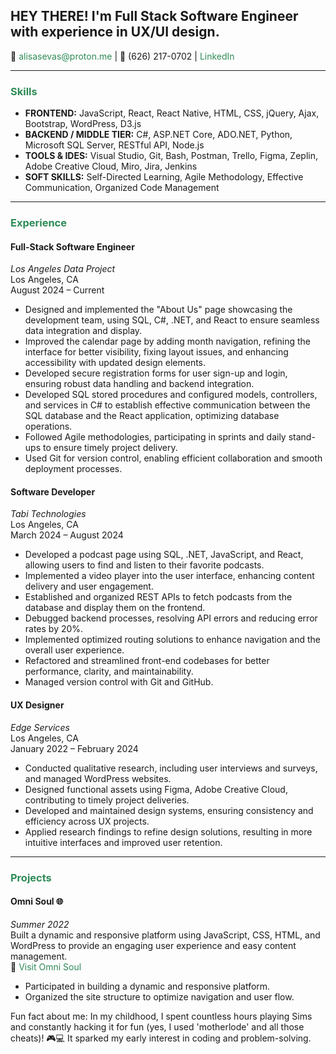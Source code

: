 <h2>HEY THERE! I'm Full Stack Software Engineer with experience in UX/UI design.</h2>
<p>📧 <a href="mailto:alisasevas@proton.me" style="font-size: 14px; color: #2e8b57; text-decoration: none;">alisasevas@proton.me</a> | 📱 (626) 217-0702 | 
   <a href="https://www.linkedin.com/in/alisasev" style="font-size: 14px; color: #2e8b57; text-decoration: none;" target="_blank">LinkedIn</a></p>

<hr>

<h3 style="color: #2e8b57;">Skills</h3>
<ul>
    <li><strong>FRONTEND:</strong> JavaScript, React, React Native, HTML, CSS, jQuery, Ajax, Bootstrap, WordPress, D3.js</li>
    <li><strong>BACKEND / MIDDLE TIER:</strong> C#, ASP.NET Core, ADO.NET, Python, Microsoft SQL Server, RESTful API, Node.js</li>
    <li><strong>TOOLS & IDES:</strong> Visual Studio, Git, Bash, Postman, Trello, Figma, Zeplin, Adobe Creative Cloud, Miro, Jira, Jenkins</li>
    <li><strong>SOFT SKILLS:</strong> Self-Directed Learning, Agile Methodology, Effective Communication, Organized Code Management</li>
</ul>

<hr>

<h3 style="color: #2e8b57;">Experience</h3>

<h4>Full-Stack Software Engineer</h4>
<p><em>Los Angeles Data Project</em><br>Los Angeles, CA<br>August 2024 – Current</p>
<ul>
    <li>Designed and implemented the "About Us" page showcasing the development team, using SQL, C#, .NET, and React to ensure seamless data integration and display.</li>
    <li>Improved the calendar page by adding month navigation, refining the interface for better visibility, fixing layout issues, and enhancing accessibility with updated design elements.</li>
    <li>Developed secure registration forms for user sign-up and login, ensuring robust data handling and backend integration.</li>
    <li>Developed SQL stored procedures and configured models, controllers, and services in C# to establish effective communication between the SQL database and the React application, optimizing database operations.</li>
    <li>Followed Agile methodologies, participating in sprints and daily stand-ups to ensure timely project delivery.</li>
    <li>Used Git for version control, enabling efficient collaboration and smooth deployment processes.</li>
</ul>

<h4>Software Developer</h4>
<p><em>Tabi Technologies</em><br>Los Angeles, CA<br>March 2024 – August 2024</p>
<ul>
    <li>Developed a podcast page using SQL, .NET, JavaScript, and React, allowing users to find and listen to their favorite podcasts.</li>
    <li>Implemented a video player into the user interface, enhancing content delivery and user engagement.</li>
    <li>Established and organized REST APIs to fetch podcasts from the database and display them on the frontend.</li>
    <li>Debugged backend processes, resolving API errors and reducing error rates by 20%.</li>
    <li>Implemented optimized routing solutions to enhance navigation and the overall user experience.</li>
    <li>Refactored and streamlined front-end codebases for better performance, clarity, and maintainability.</li>
    <li>Managed version control with Git and GitHub.</li>
</ul>

<h4>UX Designer</h4>
<p><em>Edge Services</em><br>Los Angeles, CA<br>January 2022 – February 2024</p>
<ul>
    <li>Conducted qualitative research, including user interviews and surveys, and managed WordPress websites.</li>
    <li>Designed functional assets using Figma, Adobe Creative Cloud, contributing to timely project deliveries.</li>
    <li>Developed and maintained design systems, ensuring consistency and efficiency across UX projects.</li>
    <li>Applied research findings to refine design solutions, resulting in more intuitive interfaces and improved user retention.</li>
</ul>

<hr>

<h3 style="color: #2e8b57;">Projects</h3>

<h4>Omni Soul 🌐</h4>
<p><em>Summer 2022</em><br>
Built a dynamic and responsive platform using JavaScript, CSS, HTML, and WordPress to provide an engaging user experience and easy content management.<br>
🔗 <a href="https://www.omnisoul.co/" style="color: #2e8b57; text-decoration: none;" target="_blank">Visit Omni Soul</a></p>
<ul>
    <li>Participated in building a dynamic and responsive platform.</li>
    <li>Organized the site structure to optimize navigation and user flow.</li>
</ul>

<p>Fun fact about me: In my childhood, I spent countless hours playing Sims and constantly hacking it for fun (yes, I used 'motherlode' and all those cheats)! 🎮💻 It sparked my early interest in coding and problem-solving.</p>
